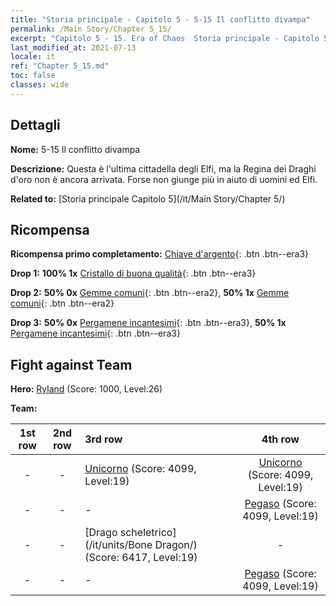 ```yaml
---
title: "Storia principale - Capitolo 5 - 5-15 Il conflitto divampa"
permalink: /Main Story/Chapter 5_15/
excerpt: "Capitolo 5 - 15. Era of Chaos  Storia principale - Capitolo 5_15. 5-15 Il conflitto divampa"
last_modified_at: 2021-07-13
locale: it
ref: "Chapter 5_15.md"
toc: false
classes: wide
---
```


## Dettagli

 **Nome:** 5-15 Il conflitto divampa

 **Descrizione:** Questa è l'ultima cittadella degli Elfi, ma la Regina dei Draghi d'oro non è ancora arrivata. Forse non giunge più in aiuto di uomini ed Elfi.

 **Related to:** [Storia principale Capitolo 5](/it/Main Story/Chapter 5/)

## Ricompensa

 **Ricompensa primo completamento:** [Chiave d'argento](/ItemsIT/con_693/){: .btn .btn--era3}

 **Drop 1:** **100% 1x** [Cristallo di buona qualità](/ItemsIT/mat_17/){: .btn .btn--era3}

 **Drop 2:** **50% 0x** [Gemme comuni](/ItemsIT/mat_10/){: .btn .btn--era2}, **50% 1x** [Gemme comuni](/ItemsIT/mat_10/){: .btn .btn--era2}

 **Drop 3:** **50% 0x** [Pergamene incantesimi](/ItemsIT/con_694/){: .btn .btn--era3}, **50% 1x** [Pergamene incantesimi](/ItemsIT/con_694/){: .btn .btn--era3}


## Fight against Team
 **Hero:** [Ryland](/it/heroes/Ryland/) (Score: 1000, Level:26)

 **Team:**


  | 1st row | 2nd row | 3rd row | 4th row |
  |:----:|:----:|:----|:----:|
  | - | - | [Unicorno](/it/units/Unicorn/) (Score: 4099, Level:19)  | [Unicorno](/it/units/Unicorn/) (Score: 4099, Level:19)  |
  | - | - | - | [Pegaso](/it/units/Pegasus/) (Score: 4099, Level:19)  |
  | - | - | [Drago scheletrico](/it/units/Bone Dragon/) (Score: 6417, Level:19)  | - |
  | - | - | - | [Pegaso](/it/units/Pegasus/) (Score: 4099, Level:19)  |


